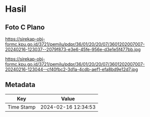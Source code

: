 # Hasil

## Foto C Plano

https://sirekap-obj-formc.kpu.go.id/3721/pemilu/pdpr/36/01/20/20/07/3601202007007-20240216-123037--2079f873-e3e6-45fe-956e-d3e1e5f477bb.jpg

https://sirekap-obj-formc.kpu.go.id/3721/pemilu/pdpr/36/01/20/20/07/3601202007007-20240216-123044--cf40fbc2-3d1a-4cdb-aef1-efa8bd9e12d7.jpg


## Metadata

| Key        | Value               |
| ---------- | ------------------- |
| Time Stamp | 2024-02-16 12:34:53 |




